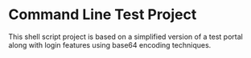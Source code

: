 # Command Line Test Project
This shell script project is based on a simplified version of a test portal along with login features using base64 encoding techniques.